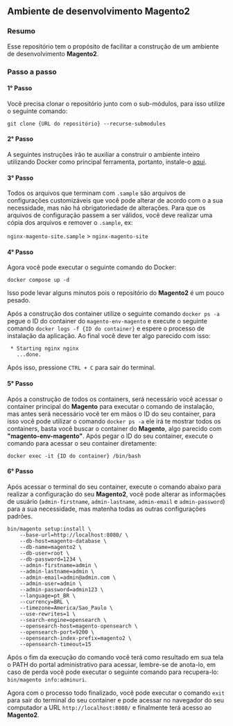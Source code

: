 ## Ambiente de desenvolvimento Magento2

### Resumo
Esse repositório tem o propósito de facilitar a construção de um ambiente de desenvolvimento **Magento2**.

### Passo a passo

#### 1° Passo

Você precisa clonar o repositório junto com o sub-módulos, para isso utilize o seguinte comando:

<code>git clone {URL do repositório} --recurse-submodules</code>

#### 2° Passo

A seguintes instruções irão te auxiliar a construir o ambiente inteiro utilizando Docker como principal ferramenta, portanto, instale-o [aqui](https://docs.docker.com/engine/install/).

#### 3° Passo

Todos os arquivos que terminam com `.sample` são arquivos de configurações customizáveis que você pode alterar de acordo com o a sua necessidade, mas não há obrigatoriedade de alterações. Para que os arquivos de configuração passem a ser válidos, você deve realizar uma cópia dos arquivos e remover o `.sample`, ex:

`nginx-magento-site.sample` > `nginx-magento-site`

#### 4° Passo

Agora você pode executar o seguinte comando do Docker:

<code>docker compose up -d</code>

Isso pode levar alguns minutos pois o repositório do **Magento2** é um pouco pesado.

Após a construção dos container utilize o seguinte comando `docker ps -a` pegue o ID do container do `magento-env-magento` e execute o seguinte comando `docker logs -f {ID do container}` e espere o processo de instalação da aplicação. Ao final você deve ter algo parecido com isso:

````
 * Starting nginx nginx
   ...done.
````

Após isso, pressione `CTRL + C` para sair do terminal.

#### 5° Passo

Após a construção de todos os containers, será necessário você acessar o container principal do **Magento** para executar o comando de instalação, mas antes será necessário você ter em mãos o ID do seu container, para isso você pode utilizar o comando `docker ps -a` ele irá te mostrar todos os containers, basta você buscar o container do **Magento**, algo parecido com **"magento-env-magento"**. Após pegar o ID do seu container, execute o comando para acessar o seu container diretamente:

`docker exec -it {ID do container} /bin/bash`

#### 6° Passo

Após acessar o terminal do seu container, execute o comando abaixo para realizar a configuração do seu **Magento2**, você pode alterar as informações de usuário (`admin-firstname`, `admin-lastname`, `admin-email` e `admin-password`) para a sua necessidade, mas matenha todas as outras configurações padrões.

````
bin/magento setup:install \
    --base-url=http://localhost:8080/ \
    --db-host=magento-database \
    --db-name=magento2 \
    --db-user=root \
    --db-password=1234 \
    --admin-firstname=admin \
    --admin-lastname=admin \
    --admin-email=admin@admin.com \
    --admin-user=admin \
    --admin-password=admin123 \
    --language=pt_BR \
    --currency=BRL \
    --timezone=America/Sao_Paulo \
    --use-rewrites=1 \
    --search-engine=opensearch \
    --opensearch-host=magento-opensearch \
    --opensearch-port=9200 \
    --opensearch-index-prefix=magento2 \
    --opensearch-timeout=15
````

Após o fim da execução do comando você terá como resultado em sua tela o PATH do portal administrativo para acessar, lembre-se de anota-lo, em caso de perda você pode executar o seguinte comando para recupera-lo: `bin/magento info:adminuri`.

Agora com o processo todo finalizado, você pode executar o comando `exit` para sair do terminal do seu container e pode acessar no navegador do seu computador a URL `http://localhost:8080/` e finalmente terá acesso ao **Magento2**.